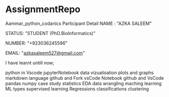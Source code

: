 # AssignmentRepo
Aammar_python_codanics
Participant Detail
NAME : "AZKA SALEEM"

STATUS: "STUDENT (PhD.BioInformatics)"

NUMBER: "+923036245596"

EMAIL: "azkasaleem527@gmail.com"

I have learnt untill now;

python in Vscode
jupyterNotebook
data vizualisation
plots and graphs
markdown language
github and Fork
vsCode Notebook
github and VsCode
pandas
numpy
case study
statistics
EDA
data wrangling 
maching learning 
ML types
supervised learning
Regressions
classifications
clustering 
